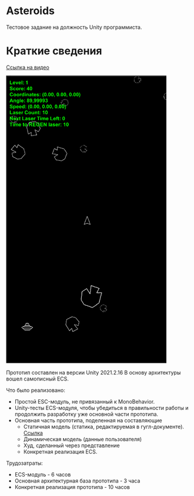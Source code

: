 # Asteroids

Тестовое задание на должность Unity программиста.

# Краткие сведения
[Ссылка на видео](https://youtu.be/TziBbhluOw0)

![](https://github.com/ArtyomTukanow/Asteroids/blob/main/ShooterScreenshot-65-04-04-22.png)

Прототип составлен на версии Unity 2021.2.16
В основу архитектуры вошел самописный ECS. 

Что было реализовано:
* Простой ESC-модуль, не привязанный к MonoBehavior.
* Unity-тесты ECS-модуля, чтобы убедиться в правильности работы и продолжить разработку уже основной части прототипа.
* Основная часть прототипа, поделенная на составляющие
    * Статичная модель (статика, редактируемая в гугл-документе). [Ссылка](https://docs.google.com/spreadsheets/d/1lMDrAV8RbK0EaMmLNgDRTB4vt__yPoYxj6K6fLZJ-Ig/edit?usp=drive_web&ouid=110819132216079676028)
    * Динамическая модель (данные пользователя)
    * Худ, сделанный через представление
    * Конкретная реализация ECS.

Трудозатраты:
* ECS-модуль - 6 часов
* Основная архитектурная база прототипа - 3 часа
* Конкретная реализация прототипа - 10 часов
